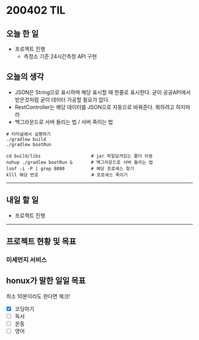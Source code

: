 # 200402 TIL

## 오늘 한 일

- 프로젝트 진행
  - 측정소 기준 24시간측정 API 구현

## 오늘의 생각

- JSON은 String으로 표시하며 해당 표시할 때 한줄로 표시한다. 굳이 공공API에서 받은것처럼 굳이 데이터 가공할 필요가 없다. 
- RestController는 해당 데이터를 JSON으로 자동으로 바꿔준다. 뭐하려고 하지마라
- 백그라운드로 서버 돌리는 법 / 서버 죽이는 법
```shell
# 터미널에서 실행하기
./gradlew build
./gradlew bootRun

cd build/libs					# jar 파일담겨있는 폴더 이동
nohup ./gradlew bootRun &		# 백그라운드로 서버 돌리는 법
lsof -i -P | grep 8080			# 해당 프로세스 찾기
klll 해당 번호					  # 프로세스 죽이기
```

------

## 내일 할 일

- 프로젝트 진행

------

## 프로젝트 현황 및 목표

### 미세먼지 서비스

## honux가 말한 일일 목표

최소 10분이라도 한다면 체크!

- [x] 코딩하기
- [ ] 독서
- [ ] 운동
- [ ] 영어